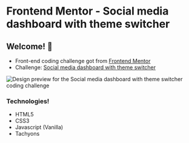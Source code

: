 # Frontend Mentor - Social media dashboard with theme switcher

## Welcome! 👋

- Front-end coding challenge got from [Frontend Mentor](https://www.frontendmentor.io)
- Challenge: [Social media dashboard with theme switcher](https://www.frontendmentor.io/challenges/social-media-dashboard-with-theme-switcher-6oY8ozp_H)

![Design preview for the Social media dashboard with theme switcher coding challenge](./gif/preview.gif)

### Technologies!

- HTML5
- CSS3
- Javascript (Vanilla)
- Tachyons